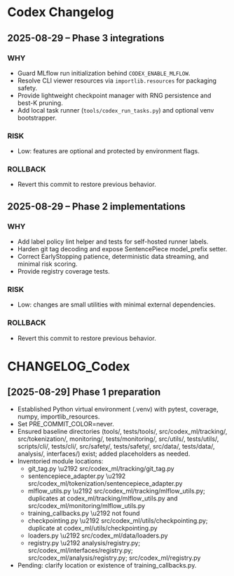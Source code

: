 # Codex Changelog

## 2025-08-29 – Phase 3 integrations

### WHY
- Guard MLflow run initialization behind `CODEX_ENABLE_MLFLOW`.
- Resolve CLI viewer resources via `importlib.resources` for packaging safety.
- Provide lightweight checkpoint manager with RNG persistence and best-K pruning.
- Add local task runner (`tools/codex_run_tasks.py`) and optional venv bootstrapper.

### RISK
- Low: features are optional and protected by environment flags.

### ROLLBACK
- Revert this commit to restore previous behavior.

## 2025-08-29 – Phase 2 implementations

### WHY
- Add label policy lint helper and tests for self-hosted runner labels.
- Harden git tag decoding and expose SentencePiece model_prefix setter.
- Correct EarlyStopping patience, deterministic data streaming, and minimal risk scoring.
- Provide registry coverage tests.

### RISK
- Low: changes are small utilities with minimal external dependencies.

### ROLLBACK
- Revert this commit to restore previous behavior.

# CHANGELOG_Codex

## [2025-08-29] Phase 1 preparation
- Established Python virtual environment (.venv) with pytest, coverage, numpy, importlib_resources.
- Set PRE_COMMIT_COLOR=never.
- Ensured baseline directories (tools/, tests/tools/, src/codex_ml/tracking/, src/tokenization/, monitoring/, tests/monitoring/, src/utils/, tests/utils/, scripts/cli/, tests/cli/, src/safety/, tests/safety/, src/data/, tests/data/, analysis/, interfaces/) exist; added placeholders as needed.
- Inventoried module locations:
  - git_tag.py \u2192 src/codex_ml/tracking/git_tag.py
  - sentencepiece_adapter.py \u2192 src/codex_ml/tokenization/sentencepiece_adapter.py
  - mlflow_utils.py \u2192 src/codex_ml/tracking/mlflow_utils.py; duplicates at codex_ml/tracking/mlflow_utils.py and src/codex_ml/monitoring/mlflow_utils.py
  - training_callbacks.py \u2192 not found
  - checkpointing.py \u2192 src/codex_ml/utils/checkpointing.py; duplicate at codex_ml/utils/checkpointing.py
  - loaders.py \u2192 src/codex_ml/data/loaders.py
  - registry.py \u2192 analysis/registry.py; src/codex_ml/interfaces/registry.py; src/codex_ml/analysis/registry.py; src/codex_ml/registry.py
- Pending: clarify location or existence of training_callbacks.py.
